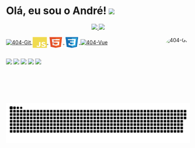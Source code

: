 # Olá, eu sou o André! <img src="https://media.giphy.com/media/huJXnKtC5Ly1VWfpIQ/giphy.gif" width="50px">

<div align="center">
  <a href="https://github.com/joseandre1706">
  <img height="170em" src="https://github-readme-stats.vercel.app/api?username=joseandre1706&show_icons=true&theme=vue-dark&include_all_commits=true&count_private=true"/>
  <img height="170em" src="https://github-readme-stats.vercel.app/api/top-langs/?username=joseandre1706&layout=compact&langs_count=7&theme=vue-dark"/>
</div>

<div style="display: inline_block"><br>
  <img align="center" alt="404-Git" height="30" width="40" src="https://cdn.jsdelivr.net/gh/devicons/devicon/icons/git/git-original.svg" />      
  <img align="center" alt="404-Js" height="30" width="40" src="https://raw.githubusercontent.com/devicons/devicon/master/icons/javascript/javascript-plain.svg">
  <img align="center" alt="404-HTML" height="30" width="40" src="https://raw.githubusercontent.com/devicons/devicon/master/icons/html5/html5-original.svg">
  <img align="center" alt="404-CSS" height="30" width="40" src="https://raw.githubusercontent.com/devicons/devicon/master/icons/css3/css3-original.svg">
  <img align="center" alt="404-Vue" height="30" width="40" align="center" alt="Vue-Js" height="30" width="40" src="https://cdn.jsdelivr.net/gh/devicons/devicon/icons/vuejs/vuejs-original.svg" />
  
  <img align="right" alt="404-GIF" height="180" style="border-radius:50px;" src="https://media.giphy.com/media/heIX5HfWgEYlW/giphy.gif">
  
</div>
  
  ##
  
  <div> 
    <a href="https://www.linkedin.com/in/jose-andre-psn" target="_blank"><img src="https://img.shields.io/badge/-LinkedIn-%230077B5?style=for-the-badge&logo=linkedin&logoColor=white" target="_blank"></a> 
    <a href = "mailto:jose.andre.psn@gmail.com" target="_blank"><img src="https://img.shields.io/badge/Gmail-D14836?style=for-the-badge&logo=gmail&logoColor=white" target="_blank"></a>
    <a href="https://wa.me/+5584987614805" target="_blank"><img src="https://img.shields.io/badge/WhatsApp-25D366?style=for-the-badge&logo=whatsapp&logoColor=white" target="_blank"></a>
    <a href="https://t.me/joseandre" target="_blank"><img src="https://img.shields.io/badge/Telegram-2CA5E0?style=for-the-badge&logo=telegram&logoColor=white" target="_blank"></a> 
    <a href="https://instagram.com/andre.pereira.j" target="_blank"><img src="https://img.shields.io/badge/-Instagram-%23E4405F?style=for-the-badge&logo=instagram&logoColor=white" target="_blank"></a>   
    
    
 
  ![404-Snake animation](https://github.com/joseandre1706/joseandre1706/blob/output/github-contribution-grid-snake.svg)
 
</div>
